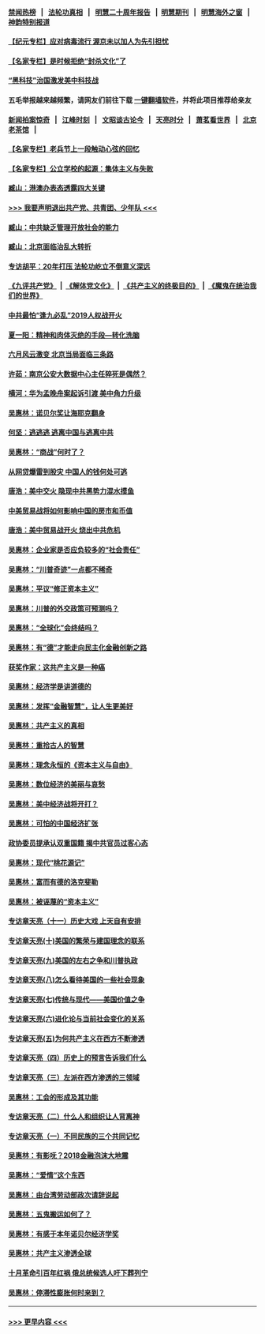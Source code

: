 #### [禁闻热榜](热点新闻.md?=0)  &nbsp;&nbsp;|&nbsp;&nbsp; [法轮功真相](https://github.com/gfw-breaker/truth/blob/master/README.md?=0) &nbsp;&nbsp;|&nbsp;&nbsp; [明慧二十周年报告](https://github.com/gfw-breaker/mh-reports/blob/master/README.md?=0) &nbsp;&nbsp;|&nbsp;&nbsp;[明慧期刊](https://github.com/gfw-breaker/mh-qikan) &nbsp;&nbsp;|&nbsp;&nbsp; [明慧海外之窗](https://github.com/gfw-breaker/mh-news/blob/master/README.md?=0) &nbsp;&nbsp;|&nbsp;&nbsp; [神韵特别报道](https://github.com/gfw-breaker/mh-news/blob/master/shenyun.md?=0)
#### [【纪元专栏】应对病毒流行 渥京未以加人为先引担忧](../pages/nsc423/n11875714.md?t=02291802) 
#### [【名家专栏】是时候拒绝“封杀文化”了](../pages/nsc423/n11814093.md?t=02291802) 
#### [“黑科技”治国激发美中科技战](../pages/nsc423/n11638056.md?t=02291802) 
#### 五毛举报越来越频繁，请网友们前往下载 [一键翻墙软件](https://github.com/gfw-breaker/ssr-accounts)，并将此项目推荐给亲友
#### [新闻拍案惊奇](https://github.com/gfw-breaker/banned-news/blob/master/pages/link4.md) &nbsp;&nbsp;|&nbsp;&nbsp; [江峰时刻](https://github.com/gfw-breaker/banned-news/blob/master/pages/link4.md) &nbsp;&nbsp;|&nbsp;&nbsp; [文昭谈古论今](https://github.com/gfw-breaker/banned-news/blob/master/pages/link4.md) &nbsp;&nbsp;|&nbsp;&nbsp; [天亮时分](https://github.com/gfw-breaker/banned-news/blob/master/pages/link4.md) &nbsp;&nbsp;|&nbsp;&nbsp; [萧茗看世界](https://github.com/gfw-breaker/banned-news/blob/master/pages/link4.md) &nbsp;&nbsp;|&nbsp;&nbsp; [北京老茶馆](https://github.com/gfw-breaker/banned-news/blob/master/pages/link4.md) &nbsp;&nbsp;|&nbsp;&nbsp; 
#### [【名家专栏】老兵节上一段触动心弦的回忆](../pages/nsc423/n11646016.md?t=02291802) 
#### [【名家专栏】公立学校的起源：集体主义与失败](../pages/nsc423/n11601833.md?t=02291802) 
#### [臧山：港澳办表态透露四大关键](../pages/nsc423/n11421628.md?t=02291802) 
#### [>>> 我要声明退出共产党、共青团、少年队 <<<](https://github.com/begood0513/goodnews/blob/master/quit/letter.md) 
#### [臧山：中共缺乏管理开放社会的能力](../pages/nsc423/n11407457.md?t=02291802) 
#### [臧山：北京面临治乱大转折](../pages/nsc423/n11406895.md?t=02291802) 
#### [专访胡平：20年打压 法轮功屹立不倒意义深远](../pages/nsc423/n11398800.md?t=02291802) 
#### [《九评共产党》](https://github.com/begood0513/9ping.md/blob/master/README.md) &nbsp;|&nbsp; [《解体党文化》](../../../../jtdwh.md/blob/master/README.md)  &nbsp;|&nbsp; [《共产主义的终极目的》](../../../../gczydzjmd.md/blob/master/README.md) &nbsp;|&nbsp; [《魔鬼在统治我们的世界》](../../../../mgztzwmdsj.md/blob/master/README.md) 
#### [中共最怕“逢九必乱”2019人权战开火](../pages/nsc423/n11385248.md?t=02291802) 
#### [夏一阳：精神和肉体灭绝的手段—转化洗脑](../pages/nsc423/n11368250.md?t=02291802) 
#### [六月风云激变 北京当局面临三条路](../pages/nsc423/n11313668.md?t=02291802) 
#### [许茹：南京公安大数据中心主任猝死是偶然？](../pages/nsc423/n11064744.md?t=02291802) 
#### [横河：华为孟晚舟案起诉引渡 美中角力升级](../pages/nsc423/n11027230.md?t=02291802) 
#### [吴惠林：诺贝尔奖让海耶克翻身](../pages/nsc423/n10890049.md?t=02291802) 
#### [何坚：逃逃逃 逃离中国与逃离中共](../pages/nsc423/n10592891.md?t=02291802) 
#### [吴惠林：“商战”何时了？](../pages/nsc423/n10573558.md?t=02291802) 
#### [从网贷爆雷到股灾 中国人的钱何处可逃](../pages/nsc423/n10572800.md?t=02291802) 
#### [唐浩：美中交火 隐现中共黑势力混水摸鱼](../pages/nsc423/n10544040.md?t=02291802) 
#### [中美贸易战将如何影响中国的房市和币值](../pages/nsc423/n10543697.md?t=02291802) 
#### [唐浩：美中贸易战开火 烧出中共危机](../pages/nsc423/n10540126.md?t=02291802) 
#### [吴惠林：企业家是否应负较多的“社会责任”](../pages/nsc423/n10535022.md?t=02291802) 
#### [吴惠林：“川普奇迹”一点都不稀奇](../pages/nsc423/n10512808.md?t=02291802) 
#### [吴惠林：平议“修正资本主义”](../pages/nsc423/n10495724.md?t=02291802) 
#### [吴惠林：川普的外交政策可预测吗？](../pages/nsc423/n10462387.md?t=02291802) 
#### [吴惠林：“全球化”会终结吗？](../pages/nsc423/n10452838.md?t=02291802) 
#### [吴惠林：有“德”才能走向民主化金融创新之路](../pages/nsc423/n10432292.md?t=02291802) 
#### [获奖作家：这共产主义是一种癌](../pages/nsc423/n10431541.md?t=02291802) 
#### [吴惠林：经济学是讲道德的](../pages/nsc423/n10398014.md?t=02291802) 
#### [吴惠林：发挥“金融智慧”，让人生更美好](../pages/nsc423/n10375019.md?t=02291802) 
#### [吴惠林：共产主义的真相](../pages/nsc423/n10351394.md?t=02291802) 
#### [吴惠林：重拾古人的智慧](../pages/nsc423/n10337691.md?t=02291802) 
#### [吴惠林：理念永恒的《资本主义与自由》](../pages/nsc423/n10316274.md?t=02291802) 
#### [吴惠林：数位经济的美丽与哀愁](../pages/nsc423/n10292946.md?t=02291802) 
#### [吴惠林：美中经济战将开打？](../pages/nsc423/n10258825.md?t=02291802) 
#### [吴惠林：可怕的中国经济扩张](../pages/nsc423/n10219147.md?t=02291802) 
#### [政协委员提承认双重国籍 揭中共官员过客心态](../pages/nsc423/n10208809.md?t=02291802) 
#### [吴惠林：现代“桃花源记”](../pages/nsc423/n10185234.md?t=02291802) 
#### [吴惠林：富而有德的洛克斐勒](../pages/nsc423/n10142264.md?t=02291802) 
#### [吴惠林：被诬蔑的“资本主义”](../pages/nsc423/n10124816.md?t=02291802) 
#### [专访章天亮（十一）历史大戏 上天自有安排](../pages/nsc423/n10094905.md?t=02291802) 
#### [专访章天亮(十)美国的繁荣与建国理念的联系](../pages/nsc423/n10094899.md?t=02291802) 
#### [专访章天亮(九)美国的左右之争和川普执政](../pages/nsc423/n10094889.md?t=02291802) 
#### [专访章天亮(八)怎么看待美国的一些社会现象](../pages/nsc423/n10094857.md?t=02291802) 
#### [专访章天亮(七)传统与现代——美国价值之争](../pages/nsc423/n10093140.md?t=02291802) 
#### [专访章天亮(六)进化论与当前社会变化的关系](../pages/nsc423/n10092036.md?t=02291802) 
#### [专访章天亮(五)为何共产主义在西方不断渗透](../pages/nsc423/n10083620.md?t=02291802) 
#### [专访章天亮（四）历史上的预言告诉我们什么](../pages/nsc423/n10083606.md?t=02291802) 
#### [专访章天亮（三）左派在西方渗透的三领域](../pages/nsc423/n10081115.md?t=02291802) 
#### [吴惠林：工会的形成及其功能](../pages/nsc423/n10080633.md?t=02291802) 
#### [专访章天亮（二）什么人和组织让人背离神](../pages/nsc423/n10076637.md?t=02291802) 
#### [专访章天亮（一）不同民族的三个共同记忆](../pages/nsc423/n10074188.md?t=02291802) 
#### [吴惠林：有影呒？2018金融泡沫大地震](../pages/nsc423/n10040534.md?t=02291802) 
#### [吴惠林：“爱情”这个东西](../pages/nsc423/n10019423.md?t=02291802) 
#### [吴惠林：由台湾劳动部政次请辞说起](../pages/nsc423/n9979679.md?t=02291802) 
#### [吴惠林：五鬼搬运如何了？](../pages/nsc423/n9925338.md?t=02291802) 
#### [吴惠林：有感于本年诺贝尔经济学奖](../pages/nsc423/n9871883.md?t=02291802) 
#### [吴惠林：共产主义渗透全球](../pages/nsc423/n9812748.md?t=02291802) 
#### [十月革命引百年红祸 俄总统候选人吁下葬列宁](../pages/nsc423/n9810182.md?t=02291802) 
#### [吴惠林：停滞性膨胀何时来到？](../pages/nsc423/n9764136.md?t=02291802) 

----
#### [ >>> 更早内容 <<< ](../indexes/nsc423-earlier.md)
